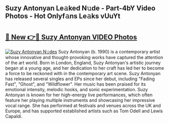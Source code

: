## Suzy Antonyan Le𝚊ked N𝚞de - Part-4bY Video Photos - Hot Onlyf𝚊ns Le𝚊ks vUuYt

# <h2><a href="http://ab51454.deff.icu/?id=Suzy+Antonyan">🔗 New 👉🔴 Suzy Antonyan VIDEO Photos</a></h2>

[![Suzy Antonyan N𝚞des](https://i.imgur.com/rIISA9y.gif)](http://ab51454.deff.icu/?id=Suzy+Antonyan)
Suzy Antonyan (b. 1990) is a contemporary artist whose innovative and thought-provoking works have captured the attention of the art world. Born in London, England, Suzy Antonyan's artistic journey began at a young age, and her dedication to her craft has led her to become a force to be reckoned with in the contemporary art scene. Suzy Antonyan has released several singles and EPs since her debut, including "Fading Fast", "Ghost", and "Wildflower". Her music has been praised for its emotional intensity, melodic hooks, and sonic experimentation. Suzy Antonyan is known for her high-energy live performances, which often feature her playing multiple instruments and showcasing her impressive vocal range. She has performed at festivals and venues across the UK and Europe, and has supported established artists such as Tom Odell and Lewis Capaldi.
